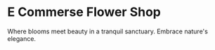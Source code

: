 # E Commerse Flower Shop
Where blooms meet beauty in a tranquil sanctuary. Embrace nature's elegance.
